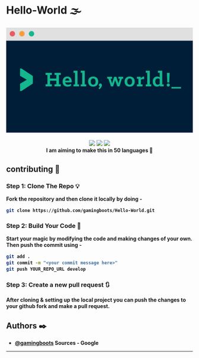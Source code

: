 # Hello-World 🌫️ 
<div align="center">
  <img src="./media/banner.png">
  <br> <br>
  <img src="https://img.shields.io/github/forks/gamingboots/Hello-World?logo=Github&style=for-the-badge">
  <img src="https://img.shields.io/github/last-commit/gamingboots/Hello-World?logo=Github&style=for-the-badge">
  <img src="https://img.shields.io/github/repo-size/gamingboots/Hello-World?logo=Github&style=for-the-badge">
  <br>
  <strong>I am aiming to make this in 50 languages 💖<strong>
</div>

## contributing 📝

### Step 1: Clone The Repo 💡

Fork the repository and then clone it locally by doing -

```bash
git clone https://github.com/gamingboots/Hello-World.git
```

### Step 2: Build Your Code 🔨

Start your magic by modifying the code and making changes of your own. Then push the commit using -

```bash
git add .
git commit -m "<your commit message here>"
git push YOUR_REPO_URL develop
```

### Step 3: Create a new pull request 🔃

After cloning & setting up the local project you can push the changes to your github fork and make a pull request.
## Authors ✒️

- [@gamingboots](https://github.com/gamingboots) Sources - Google
------
